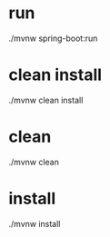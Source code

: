 # run
./mvnw spring-boot:run

# clean install
./mvnw clean install

# clean
./mvnw clean

# install
./mvnw install